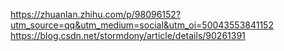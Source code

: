 https://zhuanlan.zhihu.com/p/98096152?utm_source=qq&utm_medium=social&utm_oi=50043553841152
https://blog.csdn.net/stormdony/article/details/90261391
